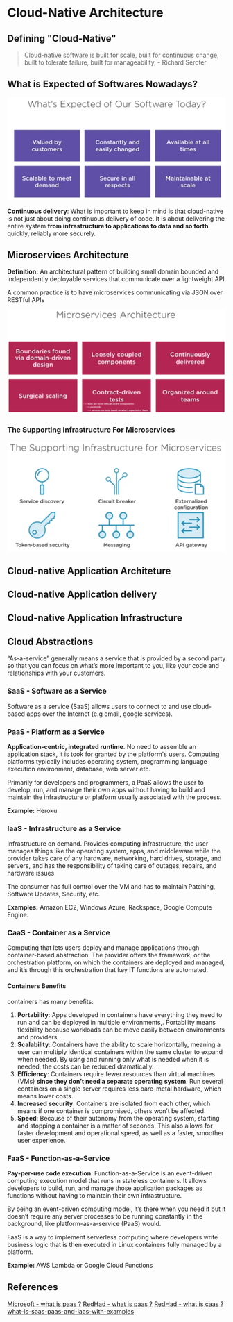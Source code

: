 # Cloud-Native Architecture

## Defining "Cloud-Native"
> Cloud-native software is built for scale, built for continuous change, built to tolerate failure, built for manageability, 
> \- Richard Seroter

## What is Expected of Softwares Nowadays?
![what-expected-of-software-today](resources/what-expected-of-software-today.png)

**Continuous delivery**: What is important to keep in mind is that cloud-native is not just about doing continuous delivery of code. It is about delivering the entire system **from infrastructure to applications to data and so forth** quickly, reliably more securely.


## Microservices Architecture
**Definition:** An architectural pattern of building small domain bounded and independently deployable services that communicate over a lightweight API

A common practice is to have microservices communicating via JSON over RESTful APIs

![micro-arch](resources/micro-arch.png)

### The Supporting Infrastructure For Microservices
![infrastructure-for-microservices](resources/infrastructure-for-microservices.png)

## Cloud-native Application Architeture

## Cloud-native Application delivery

## Cloud-native Application Infrastructure

## Cloud Abstractions
“As-a-service” generally means a service that is provided by a second party so that you can focus on what’s more important to you, like your code and relationships with your customers. 

### SaaS - Software as a Service
Software as a service (SaaS) allows users to connect to and use cloud-based apps over the Internet (e.g email, google services).

### PaaS - Platform as a Service
**Application-centric, integrated runtime**. No need to assemble an application stack, it is took for granted by the platform's users. Computing platforms typically includes operating system, programming language execution environment, database, web server etc.

Primarily for developers and programmers, a PaaS allows the user to develop, run, and manage their own apps without having to build and maintain the infrastructure or platform usually associated with the process.

**Example:** Heroku

### IaaS - Infrastructure as a Service
Infrastructure on demand. Provides computing infrastructure, the user manages things like the operating system, apps, and middleware while the provider takes care of any hardware, networking, hard drives, storage, and servers, and has the responsibility of taking care of outages, repairs, and hardware issues

The consumer has full control over the VM and has to maintain Patching, Software Updates, Security, etc.

**Examples:** Amazon EC2, Windows Azure, Rackspace, Google Compute Engine.

### CaaS - Container as a Service
Computing that lets users deploy and manage applications through container-based abstraction. The provider offers the framework, or the orchestration platform, on which the containers are deployed and managed, and it’s through this orchestration that key IT functions are automated. 

#### Containers Benefits
containers has many benefits: 

1. **Portability**: Apps developed in containers have everything they need to run and can be deployed in multiple environments,. Portability means flexibility because workloads can be move easily between environments and providers. 
2. **Scalability**: Containers have the ability to scale horizontally, meaning a user can multiply identical containers within the same cluster to expand when needed. By using and running only what is needed when it is needed, the costs can be reduced dramatically. 
3. **Efficiency**: Containers require fewer resources than virtual machines (VMs) **since they don’t need a separate operating system**. Run several containers on a single server requires less bare-metal hardware, which means lower costs.
4. **Increased security**: Containers are isolated from each other, which means if one container is compromised, others won’t be affected. 
5. **Speed**: Because of their autonomy from the operating system, starting and stopping a container is a matter of seconds. This also allows for faster development and operational speed, as well as a faster, smoother user experience.

### FaaS - Function-as-a-Service
**Pay-per-use code execution**. Function-as-a-Service is an event-driven computing execution model that runs in stateless containers. It allows developers to build, run, and manage those application packages as functions without having to maintain their own infrastructure.

By being an event-driven computing model, it’s there when you need it but it doesn’t require any server processes to be running constantly in the background, like platform-as-a-service (PaaS) would. 

FaaS is a way to implement serverless computing where developers write business logic that is then executed in Linux containers fully managed by a platform.

**Example:** AWS Lambda or Google Cloud Functions

## References
[Microsoft - what is paas ?](https://azure.microsoft.com/en-us/overview/what-is-paas/)
[RedHad - what is paas ?](https://www.redhat.com/en/topics/cloud-computing/what-is-paas)
[RedHad - what is caas ?](https://www.redhat.com/en/topics/cloud-computing/what-is-caas)
[what-is-saas-paas-and-iaas-with-examples](https://stackoverflow.com/questions/16820336/what-is-saas-paas-and-iaas-with-examples)
